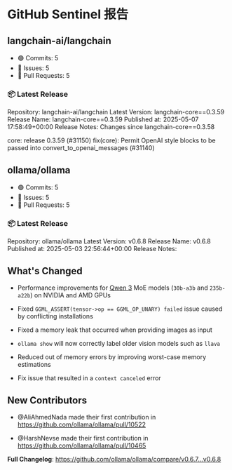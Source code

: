 # GitHub Sentinel 报告

## langchain-ai/langchain
- 🟢 Commits: 5
- 🐞 Issues: 5
- 🔁 Pull Requests: 5

### 📦 Latest Release
Repository: langchain-ai/langchain
Latest Version: langchain-core==0.3.59
Release Name: langchain-core==0.3.59
Published at: 2025-05-07 17:58:49+00:00
Release Notes:
Changes since langchain-core==0.3.58

core: release 0.3.59 (#31150)
fix(core): Permit OpenAI style blocks to be passed into convert_to_openai_messages (#31140)

## ollama/ollama
- 🟢 Commits: 5
- 🐞 Issues: 5
- 🔁 Pull Requests: 5

### 📦 Latest Release
Repository: ollama/ollama
Latest Version: v0.6.8
Release Name: v0.6.8
Published at: 2025-05-03 22:56:44+00:00
Release Notes:
## What's Changed
* Performance improvements for [Qwen 3](https://ollama.com/library/qwen3) MoE models (`30b-a3b` and `235b-a22b`) on NVIDIA and AMD GPUs
* Fixed `GGML_ASSERT(tensor->op == GGML_OP_UNARY) failed` issue caused by conflicting installations
* Fixed a memory leak that occurred when providing images as input
* `ollama show` will now correctly label older vision models such as `llava`
* Reduced out of memory errors by improving worst-case memory estimations
* Fix issue that resulted in a `context canceled` error

## New Contributors
* @AliAhmedNada made their first contribution in https://github.com/ollama/ollama/pull/10522
* @HarshNevse made their first contribution in https://github.com/ollama/ollama/pull/10465

**Full Changelog**: https://github.com/ollama/ollama/compare/v0.6.7...v0.6.8
